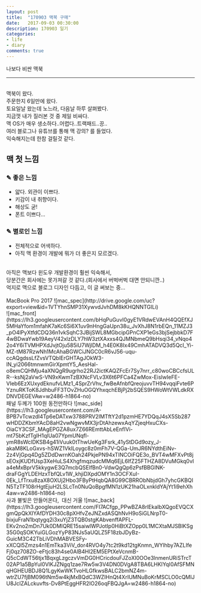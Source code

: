 ```yaml
---
layout: post
title:  "170903 맥북 구매"
date:   2017-09-03 00:30:00
description: 170903 일기
categories:
- life
- diary
comments: true
---
```


나보다 비싼 맥북

---
<br>
맥북이 왔다.<br>
주문한지 6일만에 왔다.<br>
토요일날 왔는데 노느라, 다음날 하루 살펴봤다.<br>
지금껏 내가 질러본 것 중 제일 비싸다.<br>
맥 OS가 매우 생소하다..어렵다..트랙패드..끙..<br>
여러 블로그나 유튜브를 통해 맥 강의? 를 들었다.<br>
익숙해지는데 한참 걸릴것 같다.<br>

## 맥 첫 느낌
### ✎ 좋은 느낌

- 얇다. 외관이 이쁘다.
- 키감이 내 취향이다.
- 해상도 굳!
- 폰트 이쁘다...

### ✎ 별로인 느낌
- 전체적으로 어색하다.
- 아직 맥 환경이 개발에 뭐가 더 좋은지 모르겠다.

<br>
아직은 맥보다 윈도우 개발환경이 훨씬 익숙해서,<br>
당분간은 회사에는 못가져갈 것 같다.(회사에서 버벅버벅 대면 안되니깐..)<br>
억지로 맥으로 블로그 디자인 다듬고, 이 글 써보는 중...
<br><br>
MacBook Pro 2017
![mac_spec](http://drive.google.com/uc?export=view&id=1VTYhnSMP31XywvdJvhDM8kKHQNNTGILi)
<br>
![mac_front](https://lh3.googleusercontent.com/bHqPuGuvI0gyE1VRdwEVAnH4QQEfXJ5MHaYfom1mfahK7aKc6Si6X1uv9nHngGaUpn38u_JvXhJ8N1rbEQn_11MZJ3_pO4lPyXtfdCDQ36n1vkSqhC3JBijSWL8MGbcipGPnCXP1eGs3bjSejbbkD7F4wBDwaYwb19AeyV42xlzDLY7hW3ztXAxxs4QJMNbmeQ9bHsqi34_vNqo42o4Y6iTVMHPXdJvjtOju585iU7WjlDM_h4E0K8Ix49CmhATADVQ3d5QcI_Yi-MZ-tM87RzwNh1McAhaBGWCiJNGC0cR6vJ56-uqu-ccAQgdssLfZvsVTQblErGHTAgJOkW3-lN_yi2066tmnwmGirXpmtY5_AesHal-o8emCQHMju4aXNQgR9ugrho22RJ2ictKAQZFcEr7Sy7nrr_c80woCBCcfsULR--ksNj2aVwS-VN9xKwmTzBXNcFVLv3X6t6PFCa4ZwMox-EisIwIeFE-VIeb6EzXUxydEknufvLMz1_4SprZrVhv_fwBeAfnbfQreojuvvTH94vqqiFvte6PYznuRKToK8JdhbuFF3TOvZHuOGQYhxqchEBjPj2bSQES9HWoWtVWLdkRXDNVDEGEVAw=w2486-h1864-no)
<br>
패널 두께가 100원 동전만하다
![mac_side](https://lh3.googleusercontent.com/A-BPB7vTcwzdl4Tp6eDATxw3788PRV2IMTftY2d1pzmHE7YDQqJ4sX5Sb287wHDDZKbmYAcD8aH2vwNgwvMX3jrDtAhzewxAqYZjeqHxuCXs-OiaCY3CSF_MAgEPGZA8ux7Z66REmttAbLeEnfIVi-mt75bKzfTgIH1qlUa07YpmUNqfl-ymR8sWclDKSB4g41iVuuk0tThwUeKg3Fsrk_41yStDGd9ozy_J-akaM8KLoGxvs-hSWZ1VkILoygc8z0mFh7V-QGa-UmJR6NYdthEiNv-2z4VjGpq4Dg5ZDdDwrnKOah24PkjePN94xTINCOiFQE3o_BVT4wMFXvPt8jsEOxjKUDfUsp3XeHuLS4XhgfmqzudcMMq6EjL6IfZ25FTHZA8DVuMGkq0vIa4eMxBprV5kkygwE3Q7mcbQSElfBn0-VdwQgQp6zPsfBBGINK-draFGgYLDEHzxTbfQLv1W_khjiDXpdOMY1n3OCFXuI-0Ek_LfTrxu8zaX8OXUj2Hbo3FByPtHqbQA8G99CBRRObNbjdGh7yhcGKBQIN5TzTF108rHgtEjuH2LSLcTn0NuQoBpgfMN1zUK21haOLxnkldYAjYt1i9ehXh4aw=w2486-h1864-no)
<br> 사과 불빛은 안들어온다,&nbsp; 대신 거울
![mac_back](https://lh3.googleusercontent.com/FI7ACfgp_PPwBZA8rlEkaIbXQgoEVQCXgmQpQkXIYAfDYDH30c8pXHfvZeJNZxdASQhNvH9oSiGLNrpT0-bixjuFraN1bqtygq2i3xuYjZ3TQB0stgKAbvenffAPFL-EKv2no2mDn7Uk0DMIQRE15saiwlWPJotIp0HiBtXZOpp0L1MCXtaMJSBlKSg35G0qSOKYuiGLGozYyP83NJs5aUQLZ5F18zbJDyBz-GuicM3C42TbLiVDhMABVESFy-xXCQl5Zmzs4n1EmTka3ViV_dor4RVO4y7tc2t9kd12tgKnmn_WYlhby7AZLIfeFj0qz708ZO-eFtjc83h4se0AlB4Hl2EM5EPtXeVcnmB-Q5cCdWT56tjx1BqxgLzgczvVmDG0HCricdouFJZoXI0OOe3lnmenURiSTrcT02AP1a5BpYul0VlKJZNgq1zae7Rw5w3V4DN0DVgA8TBA6LHKIYqI0AfSFMNqHGHEUBDJ8Q1LgyKwWKTvoHLGfkwsBALC2bmNZ4m-wtrZU7fjBM096tNm5w4kjMxBQdC3WZIHnQt4XrIUMNuBoKrMSCLO0cQMIJU8JclZALckuvfts-Dv8PtEggHFR2IO26oqFBQJgA=w2486-h1864-no)
